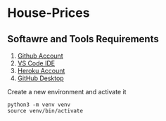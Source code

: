 # House-Prices

## Softawre and Tools Requirements
1. [Github Account](https://github.com)
2. [VS Code IDE](https://code.visualstudio.com/)
3. [Heroku Account](https://heroku.com)
4. [GitHub Desktop](https://desktop.github.com/)

Create a new environment and activate it 

```
python3 -m venv venv
source venv/bin/activate
```